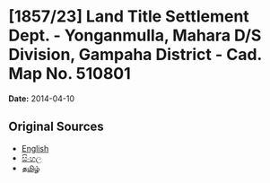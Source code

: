 # [1857/23] Land Title Settlement Dept. - Yonganmulla, Mahara D/S Division, Gampaha District - Cad. Map No. 510801

**Date:** 2014-04-10

## Original Sources

- [English](https://documents.gov.lk/view/extra-gazettes/2014/4/1857-23_E.pdf)
- [සිංහල](https://documents.gov.lk/view/extra-gazettes/2014/4/1857-23_S.pdf)
- [தமிழ்](https://documents.gov.lk/view/extra-gazettes/2014/4/1857-23_T.pdf)
